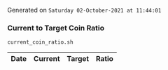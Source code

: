 Generated on `Saturday 02-October-2021 at 11:44:01`

### Current to Target Coin Ratio
`current_coin_ratio.sh`

Date|Current|Target|Ratio
---|---|---|---
